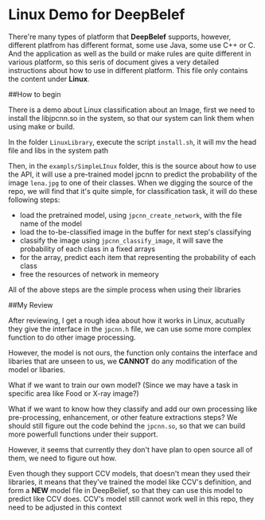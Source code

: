Linux Demo for DeepBelef
===

There're many types of platform that **DeepBelef** supports, however, different platfrom has different format, some use
Java, some use C++ or C. And the application as well as the build or make rules are quite different in various platform,
so this seris of document gives a very detailed instructions about how to use in different platform. This file only contains the
content under **Linux**.

##How to begin

There is a demo about Linux classification about an Image, first we need to install the libjpcnn.so in the system, so that
our system can link them when using make or build.

In the folder `LinuxLibrary`, execute the script `install.sh`, it will mv the head file and libs in the system path

Then, in the `exampls/SimpleLInux` folder, this is the source about how to use the API, it will use a pre-trained model jpcnn
to predict the probability of the image `lena.jpg` to one of their classes. When we digging the source of the repo, we will
find that it's quite simple, for classification task, it will do these following steps:

* load the pretrained model, using `jpcnn_create_network`, with the file name of the model
* load the to-be-classified image in the buffer for next step's classifying
* classify the image using `jpcnn_classify_image`, it will save the probability of each class in a fixed arrays
* for the array, predict each item that representing the probability of each class
* free the resources of network in memeory

All of the above steps are the simple process when using their libraries


##My Review

After reviewing, I get a rough idea about how it works in Linux, acutually they give the interface in the `jpcnn.h` file,
we can use some more complex function to do other image processing.

However, the model is not ours, the function only contains the interface and libaries that are unseen to us, we **CANNOT**
do any modification of the model or libaries.

What if we want to train our own model? (Since we may have a task in specific area like Food or X-ray image?)

What if we want to know how they classify and add our own processing like pre-processing, enhancement, or other feature
extractions steps? We should still figure out the code behind the `jpcnn.so`, so that we can build more powerfull functions
under their support.

However, it seems that currently they don't have plan to open source all of them, we need to figure out how.

Even though they support CCV models, that doesn't mean they used their libraries, it means that they've trained the model
like CCV's definition, and form a **NEW** model file in DeepBelief, so that they can use this model to predict like CCV
does. CCV's model still cannot work well in this repo, they need to be adjusted in this context
